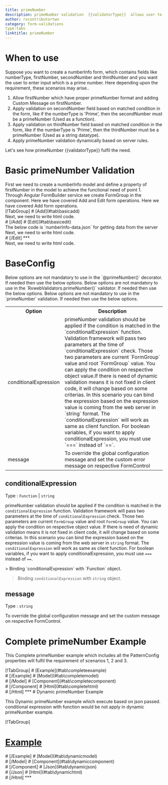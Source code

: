 ```yaml
---
title: primeNumber
description: primeNumber validation  {{validatorType}}  allows user to enter only prime number.
author: rxcontributortwo
category: form-validations
type:tabs
linktitle: primeNumber
---
```

# When to use
Suppose you want to create a numberInfo form, which contains fields like numberType, firstNumber, secondNumber and thirdNumber and you want the user to enter input which is a prime number. Here depending upon the requirement, these scenarios may arise..
<ol class='showHideElement'>
<li>Allow firstNumber which have proper primeNumber format and adding Custom Message on firstNumber.</li>
<li>Apply validation on secondNumber field based on matched condition in the form, like if the numberType is 'Prime', then the secondNumber must be a primeNumber (Used as a function).</li>
<li>Apply validation on thirdNumber field based on matched condition in the form, like if the numberType is 'Prime', then the thirdNumber must be a primeNumber (Used as a string datatype).</li>
<data-scope scope="['decorator','validator']">
<li>Apply primeNumber validation dynamically based on server rules.</li>
</data-scope>
</ol>
Let's see how primeNumber  {{validatorType}}  fulfil the need.

# Basic primeNumber Validation

<data-scope scope="['decorator','template-driven-directives','template-driven-decorators']">
First we need to create a numberInfo model and define a property of firstNumber in the model to achieve the functional need of point 1.
<div component="app-code" key="primeNumber-add-model"></div> 
</data-scope>
Through Angular FormBuilder service we create FormGroup in the component.
<data-scope scope="['decorator']">
Here we have covered Add and Edit form operations. 
</data-scope>

<data-scope scope="['validator','template-driven-directives','template-driven-decorators']">
Here we have covered Add form operations. 
</data-scope> 

<data-scope scope="['decorator']">
<div component="app-tabs" key="basic-operations"></div>
[!TabGroup]
# [Add](#tab\basicadd)
<div component="app-code" key="primeNumber-add-component"></div> 
Next, we need to write html code.
<div component="app-code" key="primeNumber-add-html"></div> 
<div component="app-example-runner" ref-component="app-primeNumber-add"></div>
# [/Add]
# [Edit](#tab\basicedit)
<div component="app-code" key="primeNumber-edit-component"></div> 
The below code is `numberInfo-data.json` for getting data from the server
<div component="app-code" key="primeNumber-edit-json"></div> 
Next, we need to write html code.
<div component="app-code" key="primeNumber-edit-html"></div> 
<div component="app-example-runner" ref-component="app-primeNumber-edit"></div>
# [/Edit]
***
</data-scope>

<data-scope scope="['validator','template-driven-directives','template-driven-decorators']">
<div component="app-code" key="primeNumber-add-component"></div> 
Next, we need to write html code.
<div component="app-code" key="primeNumber-add-html"></div> 
<div component="app-example-runner" ref-component="app-primeNumber-add"></div>
</data-scope>

# BaseConfig
<data-scope scope="['decorator']">
Below options are not mandatory to use in the `@primeNumber()` decorator. If needed then use the below options.
</data-scope>

<data-scope scope="['validator']">
Below options are not mandatory to use in the `RxwebValidators.primeNumber()` validator. If needed then use the below options.
</data-scope>

<data-scope scope="['template-driven-directives','template-driven-decorators']">
Below options are not mandatory to use in the `primeNumber` validation. If needed then use the below options.
</data-scope>

<table class="table table-bordered table-striped showHideElement">
<tr><th>Option</th><th>Description</th></tr>
<tr><td><a  (click)='scrollTo("#conditionalExpression")' title="conditionalExpression">conditionalExpression</a></td><td>primeNumber validation should be applied if the condition is matched in the `conditionalExpression` function. Validation framework will pass two parameters at the time of `conditionalExpression` check. Those two parameters are current `FormGroup` value and root `FormGroup` value. You can apply the condition on respective object value.If there is need of dynamic validation means it is not fixed in client code, it will change based on some criterias. In this scenario you can bind the expression based on the expression value is coming from the web server in `string` format. The `conditionalExpression` will work as same as client function. For boolean variables, if you want to apply conditionalExpression, you must use `===` instead of `==`.</td></tr>
<tr><td><a  (click)='scrollTo("#message")' title="message">message</a></td><td>To override the global configuration message and set the custom error message on respective FormControl</td></tr>
</table>

## conditionalExpression 
Type :  `Function`  |  `string` 

primeNumber validation should be applied if the condition is matched in the `conditionalExpression` function. Validation framework will pass two parameters at the time of `conditionalExpression` check. Those two parameters are current `FormGroup` value and root `FormGroup` value. You can apply the condition on respective object value.
If there is need of dynamic validation means it is not fixed in client code, it will change based on some criterias. In this scenario you can bind the expression based on the expression value is coming from the web server in `string` format. The `conditionalExpression` will work as same as client function. For boolean variables, if you want to apply conditionalExpression, you must use `===` instead of `==`.

<data-scope scope="['validator','decorator']">
> Binding `conditionalExpression` with `Function` object.
<div component="app-code" key="primeNumber-conditionalExpressionExampleFunction-model"></div> 
</data-scope>

> Binding `conditionalExpression` with `string` object.
<div component="app-code" key="primeNumber-conditionalExpressionExampleString-model"></div> 

<div component="app-example-runner" ref-component="app-primeNumber-conditionalExpression" title="primeNumber {{validatorType}} with conditionalExpression" key="conditionalExpression"></div>

## message 
Type :  `string` 

To override the global configuration message and set the custom message on respective FormControl.

<div component="app-code" key="primeNumber-messageExample-model"></div> 
<div component="app-example-runner" ref-component="app-primeNumber-message" title="primeNumber {{validatorType}} with message" key="message"></div>

# Complete primeNumber Example

This Complete primeNumber example which includes all the PatternConfig properties will fulfil the requirement of scenarios 1, 2 and 3.

<div component="app-tabs" key="complete"></div>
[!TabGroup]
# [Example](#tab\completeexample)
<div component="app-example-runner" ref-component="app-primeNumber-complete"></div>
# [/Example]
<data-scope scope="['decorator','template-driven-directives','template-driven-decorators']">
# [Model](#tab\completemodel)
<div component="app-code" key="primeNumber-complete-model"></div> 
# [/Model]
</data-scope>
# [Component](#tab\completecomponent)
<div component="app-code" key="primeNumber-complete-component"></div> 
# [/Component]
# [Html](#tab\completehtml)
<div component="app-code" key="primeNumber-complete-html"></div> 
# [/Html]
***

<data-scope scope="['decorator','validator']">
# Dynamic primeNumber Example

This Dynamic primeNumber example which execute based on json passed. conditional expression with function would be not apply in dynamic primeNumber example. 

<div component="app-tabs" key="dynamic"></div>

[!TabGroup]
# [Example](#tab\dynamicexample)
<div component="app-example-runner" ref-component="app-primeNumber-dynamic"></div>
# [/Example]
<data-scope scope="['decorator']">
# [Model](#tab\dynamicmodel)
<div component="app-code" key="primeNumber-dynamic-model"></div>
# [/Model]
</data-scope>
# [Component](#tab\dynamiccomponent)
<div component="app-code" key="primeNumber-dynamic-component"></div>
# [/Component]
# [Json](#tab\dynamicjson)
<div component="app-code" key="primeNumber-dynamic-json"></div>
# [/Json]
# [Html](#tab\dynamichtml)
<div component="app-code" key="primeNumber-dynamic-html"></div> 
# [/Html]
***
</data-scope>
